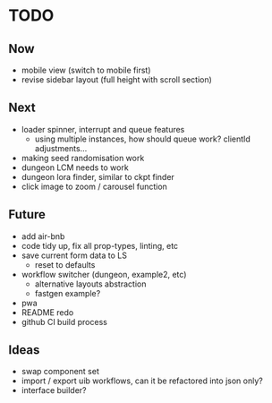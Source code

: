 # TODO

## Now

- mobile view (switch to mobile first)
- revise sidebar layout (full height with scroll section)

## Next

- loader spinner, interrupt and queue features
  - using multiple instances, how should queue work? clientId adjustments...
- making seed randomisation work
- dungeon LCM needs to work
- dungeon lora finder, similar to ckpt finder
- click image to zoom / carousel function

## Future

- add air-bnb
- code tidy up, fix all prop-types, linting, etc
- save current form data to LS
  - reset to defaults
- workflow switcher (dungeon, example2, etc)
  - alternative layouts abstraction
  - fastgen example?
- pwa
- README redo
- github CI build process

## Ideas

- swap component set
- import / export uib workflows, can it be refactored into json only?
- interface builder?
